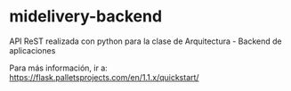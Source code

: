 # midelivery-backend
API ReST realizada con python para la clase de Arquitectura - Backend de aplicaciones

Para más información, ir a: https://flask.palletsprojects.com/en/1.1.x/quickstart/